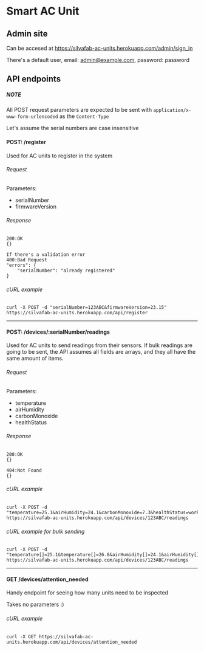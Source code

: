 # Smart AC Unit

## Admin site

Can be accesed at https://silvafab-ac-units.herokuapp.com/admin/sign_in

There's a default user, email: admin@example.com, password: password

## API endpoints

##### NOTE
All POST request parameters are expected to be sent with ```application/x-www-form-urlencoded``` as the ```Content-Type```

Let's assume the serial numbers are case insensitive

#### POST: /register

Used for AC units to register in the system

###### Request

Parameters:
+ serialNumber
+ firmwareVersion

###### Response
```
200:OK
{}

If there's a validation error
400:Bad Request
"errors": {
	"serialNumber": "already registered"
}
```

###### cURL example

```
curl -X POST -d "serialNumber=123ABC&firmwareVersion=23.15" https://silvafab-ac-units.herokuapp.com/api/register
```
---

#### POST: /devices/:serialNumber/readings

Used for AC units to send readings from their sensors. If bulk readings are going to be sent, the
API assumes all fields are arrays, and they all have the same amount of items.

###### Request

Parameters:
+ temperature
+ airHumidity
+ carbonMonoxide
+ healthStatus

###### Response
```
200:OK
{}

404:Not Found
{}
```

###### cURL example

```
curl -X POST -d "temperature=25.1&airHumidity=24.1&carbonMonoxide=7.3&healthStatus=working_normal" https://silvafab-ac-units.herokuapp.com/api/devices/123ABC/readings
```

###### cURL example for bulk sending

```
curl -X POST -d "temperature[]=25.1&temperature[]=26.8&airHumidity[]=24.1&airHumidity[]=24.5&carbonMonoxide[]=7.3&carbonMonoxide[]=9&healthStatus[]=working_normal&health_status=gas_leak" https://silvafab-ac-units.herokuapp.com/api/devices/123ABC/readings
```

---

#### GET /devices/attention_needed

Handy endpoint for seeing how many units need to be inspected

Takes no parameters :)


###### cURL example

```
curl -X GET https://silvafab-ac-units.herokuapp.com/api/devices/attention_needed
```
